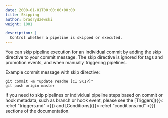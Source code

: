 ```yaml
---
date: 2000-01-01T00:00:00+00:00
title: Skipping
author: bradrydzewski
weight: 1001

description: |
  Control whether a pipeline is skipped or executed.
---
```


You can skip pipeline execution for an individual commit by adding the skip directive to your commit message. The skip directive is ignored for tags and promotion events, and when manually triggering pipelines.

Example commit message with skip directive:

```
git commit -m "update readme [CI SKIP]"
git push origin master
```

If you need to skip pipelines or individual pipeline steps based on commit or hook metadata, such as branch or hook event, please see the [Triggers]({{< relref "triggers.md" >}}) and [Conditions]({{< relref "conditions.md" >}}) sections of the documentation.